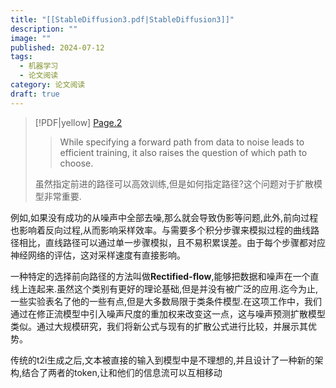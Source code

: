 ```yaml
---
title: "[[StableDiffusion3.pdf|StableDiffusion3]]"
description: ""
image: ""
published: 2024-07-12
tags:
  - 机器学习
  - 论文阅读
category: 论文阅读
draft: true
---
```


> [!PDF|yellow] [Page.2](StableDiffusion3.pdf#page=2&selection=25,0,28,0&color=yellow)
>
> > While specifying a forward path from data to noise leads to efficient training, it also raises the question of which path to choose.
>
>虽然指定前进的路径可以高效训练,但是如何指定路径?这个问题对于扩散模型非常重要.

例如,如果没有成功的从噪声中全部去噪,那么就会导致伪影等问题,此外,前向过程也影响着反向过程,从而影响采样效率。与需要多个积分步骤来模拟过程的曲线路径相比，直线路径可以通过单一步骤模拟，且不易积累误差。由于每个步骤都对应神经网络的评估，这对采样速度有直接影响。

一种特定的选择前向路径的方法叫做**Rectified-flow**,能够把数据和噪声在一个直线上连起来.虽然这个类别有更好的理论基础,但是并没有被广泛的应用.迄今为止,一些实验表名了他的一些有点,但是大多数局限于类条件模型.在这项工作中，我们通过在修正流模型中引入噪声尺度的重加权来改变这一点，这与噪声预测扩散模型类似。通过大规模研究，我们将新公式与现有的扩散公式进行比较，并展示其优势。

传统的t2i生成之后,文本被直接的输入到模型中是不理想的,并且设计了一种新的架构,结合了两者的token,让和他们的信息流可以互相移动